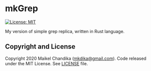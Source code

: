 # mkGrep

[![License: MIT](https://img.shields.io/badge/License-MIT-blue.svg)](/LICENSE)

My version of simple grep replica, written in Rust language.

## Copyright and License

Copyright 2020 Maikel Chandika (mkdika@gmail.com). Code released under the MIT License. See [LICENSE](/LICENSE) file.
